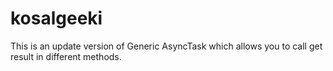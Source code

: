 # kosalgeeki
This is an update version of Generic AsyncTask which allows you to call get result in different methods.
